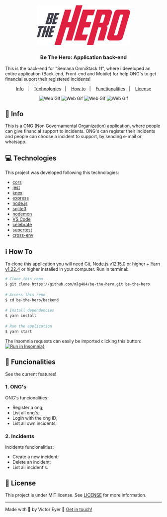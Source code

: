 <h1 align="center">
  <img alt="Be The Hero" title="Be The Hero" src="../.github/logo.svg" width="300px" />
</h1>

<h3 align="center">
  Be The Hero: Application back-end
</h3>

<p>This is the back-end for "Semana OmniStack 11", where i developed an entire application (Back-end, Front-end and Mobile) for help ONG's to get financial suport their registered incidents!</p>

<p align="center">
  <a href="#rocket-info">Info</a>&nbsp;&nbsp;&nbsp;|&nbsp;&nbsp;&nbsp;
  <a href="#computer-technologies">Technologies</a>&nbsp;&nbsp;&nbsp;|&nbsp;&nbsp;&nbsp;
  <a href="#information_source-how-to">How to</a>&nbsp;&nbsp;&nbsp;|&nbsp;&nbsp;&nbsp;
  <a href="#mag_right-functionalities">Functionalities</a>&nbsp;&nbsp;&nbsp;|&nbsp;&nbsp;&nbsp;
  <a href="#memo-license">License</a>
</p>

<p align="center">
  <img alt="Web Gif" src="https://i.imgur.com/K8KPft4.png">
  <img alt="Web Gif" src="https://i.imgur.com/bl9sGSN.png">
  <img alt="Web Gif" src="https://i.imgur.com/Z4ORLsf.png">
  <img alt="Web Gif" src="https://i.imgur.com/zPQID5D.png">
</p>

## :rocket: Info

This is a ONG (Non Governamental Organization) application, where people can give financial support to incidents. ONG's can register their incidents and people can choose a incident to support, by sending e-mail or whatsapp.

## :computer: Technologies

This project was developed following this technologies:

-  [cors](https://github.com/expressjs/cors)
-  [jest](https://jestjs.io/)
-  [knex](http://knexjs.org/)
-  [express](https://expressjs.com/)
-  [node.js](https://nodejs.org/)
-  [sqlite3](https://github.com/mapbox/node-sqlite3)
-  [nodemon](https://nodemon.io/)
-  [VS Code][vc] 
-  [celebrate](https://github.com/arb/celebrate)
-  [supertest](https://github.com/visionmedia/supertest)
-  [cross-env](https://github.com/kentcdodds/cross-env)

## :information_source: How To

To clone this application you will need [Git](https://git-scm.com), [Node.js v12.15.0][nodejs] or higher + [Yarn v1.22.4][yarn] or higher installed in your computer. Run in terminal:

```bash
# Clone this repo
$ git clone https://github.com/mlg404/be-the-hero.git be-the-hero

# Access this repo
$ cd be-the-hero/backend

# Install dependencies
$ yarn install

# Run the application
$ yarn start
```

The Insomnia requests can easily be imported clicking this button:
[![Run in Insomnia}](https://insomnia.rest/images/run.svg)](https://insomnia.rest/run/?label=BeTheHero&uri=https%3A%2F%2Fraw.githubusercontent.com%2Fmlg404%2Fbe-the-hero%2Fmaster%2Fbackend%2FInsomnia.json)

## :mag_right: Funcionalities

See the current features!

### **1. ONG's**

ONG's funcionalities:

- Register a ong;
- List all ong's;
- Login with the ong ID;
- List all own incidents.

### **2. Incidents**

Incidents funcionalities:

- Create a new incident;
- Delete an incident;
- List all incident's.

## :memo: License
This project is under MIT license. See [LICENSE](https://github.com/mlg404/be-the-hero/blob/master/LICENSE) for more information.

---

Made with 💙 by Victor Eyer :wave: [Get in touch!](https://www.linkedin.com/in/victoreyer/)

[nodejs]: https://nodejs.org/
[yarn]: https://yarnpkg.com/
[vc]: https://code.visualstudio.com/